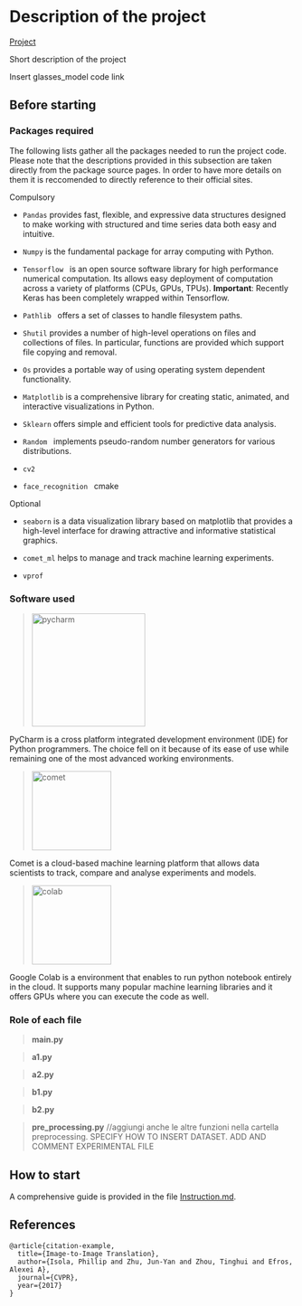 # Description of the project

[Project](https://github.com/EdoardoGruppi/AMLS_assignment20_21.git)

Short description of the project

Insert glasses_model code link

## Before starting

### Packages required

The following lists gather all the packages needed to run the project code.
Please note that the descriptions provided in this subsection are taken directly from the package source pages. In order to have more details on them it is reccomended to directly reference to their official sites.

Compulsory

- `Pandas` provides fast, flexible, and expressive data structures designed to make working with structured and time series data both easy and intuitive.

- `Numpy` is the fundamental package for array computing with Python.

- `Tensorflow ` is an open source software library for high performance numerical computation. Its allows easy deployment of computation across a variety of platforms (CPUs, GPUs, TPUs). **Important**: Recently Keras has been completely wrapped within Tensorflow.

- `Pathlib ` offers a set of classes to handle filesystem paths.

- `Shutil` provides a number of high-level operations on files and collections of files. In particular, functions are provided which support file copying and removal.

- `Os` provides a portable way of using operating system dependent functionality.

- `Matplotlib` is a comprehensive library for creating static, animated, and interactive visualizations in Python.

- `Sklearn` offers simple and efficient tools for predictive data analysis.

- `Random ` implements pseudo-random number generators for various distributions.

- `cv2 `

- `face_recognition ` cmake

Optional

- `seaborn` is a data visualization library based on matplotlib that provides a high-level interface for drawing attractive and informative statistical graphics.

- `comet_ml` helps to manage and track machine learning experiments.

- `vprof`

### Software used

> <img src="https://financesonline.com/uploads/2019/08/PyCharm_Logo1.png" width="200" alt="pycharm">

PyCharm is a cross platform integrated development environment (IDE) for Python programmers. The choice
fell on it because of its ease of use while remaining one of the most advanced working environments.

> <img src="https://camo.githubusercontent.com/9e56fd69605928b657fcc0996cebf32d5bb73c46/68747470733a2f2f7777772e636f6d65742e6d6c2f696d616765732f6c6f676f5f636f6d65745f6c696768742e706e67" width="140" alt="comet">

Comet is a cloud-based machine learning platform that allows data scientists to track, compare and
analyse experiments and models.

> <img src="https://cdn-images-1.medium.com/max/1200/1*Lad06lrjlU9UZgSTHUoyfA.png" width="140" alt="colab">

Google Colab is a environment that enables to run python notebook entirely in the cloud. It supports many
popular machine learning libraries and it offers GPUs where you can execute the code as well.

### Role of each file

> **main.py**

> **a1.py**

> **a2.py**

> **b1.py**

> **b2.py**

> **pre_processing.py** //aggiungi anche le altre funzioni nella cartella preprocessing. SPECIFY HOW TO INSERT DATASET. ADD AND COMMENT EXPERIMENTAL FILE

## How to start

A comprehensive guide is provided in the file [Instruction.md](https://github.com/EdoardoGruppi/AMLS_assignment20_21/blob/main/Instructions.md).

## References

```
@article{citation-example,
  title={Image-to-Image Translation},
  author={Isola, Phillip and Zhu, Jun-Yan and Zhou, Tinghui and Efros, Alexei A},
  journal={CVPR},
  year={2017}
}
```
